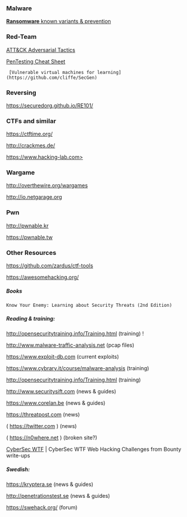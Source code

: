 ### Malware
   [**Ransomware** known variants & prevention](https://docs.google.com/spreadsheets/d/1TWS238xacAto-fLKh1n5uTsdijWdCEsGIM0Y0Hvmc5g/pubhtml)

### Red-Team
   [ATT&CK Adversarial Tactics](https://attack.mitre.org/wiki/Main_Page)

   [PenTesting Cheat Sheet](https://highon.coffee/blog/penetration-testing-tools-cheat-sheet/#finger-a-specific-username)

 	 [Vulnerable virtual machines for learning](https://github.com/cliffe/SecGen)

### Reversing
   https://securedorg.github.io/RE101/

### CTFs and similar
   https://ctftime.org/

   http://crackmes.de/

   https://www.hacking-lab.com>

### Wargame

   http://overthewire.org/wargames

   http://io.netgarage.org

### Pwn

   http://pwnable.kr

   https://pwnable.tw
   
### Other Resources
   https://github.com/zardus/ctf-tools

   https://awesomehacking.org/

##### Books
    Know Your Enemy: Learning about Security Threats (2nd Edition)
   
##### Reading & training:
   http://opensecuritytraining.info/Training.html (training) !

   http://www.malware-traffic-analysis.net 		(pcap files)
   
   https://www.exploit-db.com				(current exploits)
   
   https://www.cybrary.it/course/malware-analysis	(training)
   
   http://opensecuritytraining.info/Training.html	(training)
   
   http://www.securitysift.com			(news & guides)
   
   https://www.corelan.be			(news & guides)
   
   https://threatpost.com			(news)
   
   ( https://twitter.com )			(news)
   
   ( https://n0where.net ) 			(broken site?)

   [CyberSec WTF](https://cybersecurity.wtf) | CyberSec WTF Web Hacking Challenges from Bounty write-ups

##### Swedish:
	
   https://kryptera.se		(news & guides)
	
   http://penetrationstest.se	(news & guides)
	
   https://swehack.org/		(forum)
